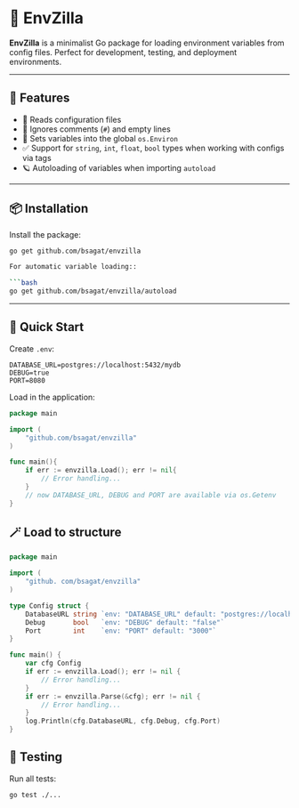 # 🐲 EnvZilla

**EnvZilla** is a minimalist Go package for loading environment variables from config files. Perfect for development, testing, and deployment environments.

---

## 🔧 Features

- 📄 Reads configuration files
- 🧼 Ignores comments (`#`) and empty lines
- 🌱 Sets variables into the global `os.Environ`
- ✅ Support for `string`, `int`, `float`, `bool` types when working with configs via tags
- 🪐 Autoloading of variables when importing `autoload`
---

## 📦 Installation

Install the package:

```bash
go get github.com/bsagat/envzilla

For automatic variable loading::

```bash
go get github.com/bsagat/envzilla/autoload
```
---

## 🚀 Quick Start
Create `.env`:
```
DATABASE_URL=postgres://localhost:5432/mydb
DEBUG=true
PORT=8080
```
Load in the application:
```go
package main

import (
    "github.com/bsagat/envzilla"
)

func main(){
    if err := envzilla.Load(); err != nil{
        // Error handling...
    }
    // now DATABASE_URL, DEBUG and PORT are available via os.Getenv
}
```

## 🪄 Load to structure
```go
package main

import (
	"github. com/bsagat/envzilla"
)

type Config struct {
	DatabaseURL string `env: "DATABASE_URL" default: "postgres://localhost:5432/defaultdb"`
	Debug       bool   `env: "DEBUG" default: "false"`
	Port        int    `env: "PORT" default: "3000"`
}

func main() {
	var cfg Config
	if err := envzilla.Load(); err != nil {
        // Error handling...
	}
	if err := envzilla.Parse(&cfg); err != nil {
        // Error handling...
	}
	log.Println(cfg.DatabaseURL, cfg.Debug, cfg.Port)
}
```
## 🧪 Testing

Run all tests:
```
go test ./...
```

